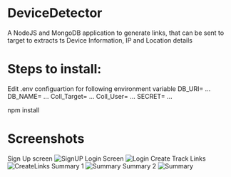 # DeviceDetector
A NodeJS and MongoDB application to generate links, that can be sent to target to extracts ts Device Information, IP and Location details

# Steps to install:
  Edit .env configuartion for following environment variable
  DB_URI= ...
  DB_NAME= ...
  Coll_Target= ...
  Coll_User= ...
  SECRET= ...

  npm install

# Screenshots
Sign Up screen
![SignUP](https://github.com/akzc0d3/DeviceDetector/blob/main/Screenshots/signup.png)
Login Screen
![Login](https://github.com/akzc0d3/DeviceDetector/blob/main/Screenshots/login.png)
Create Track Links
![CreateLinks](https://github.com/akzc0d3/DeviceDetector/blob/main/Screenshots/create.png)
Summary 1
![Summary](https://github.com/akzc0d3/DeviceDetector/blob/main/Screenshots/summary.png)
Summary 2
![Summary](https://github.com/akzc0d3/DeviceDetector/blob/main/Screenshots/summary2.png)
  
